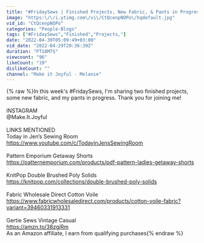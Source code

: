 ```yaml
---
title: "#FridaySews | Finished Projects, New Fabric, & Pants in Progress!"
image: "https:\/\/i.ytimg.com\/vi\/CtQcenpNOPo\/hqdefault.jpg"
vid_id: "CtQcenpNOPo"
categories: "People-Blogs"
tags: ["#FridaySews","Finished","Projects,"]
date: "2022-04-30T05:09:49+03:00"
vid_date: "2022-04-29T20:36:39Z"
duration: "PT18M7S"
viewcount: "96"
likeCount: "19"
dislikeCount: ""
channel: "Make it Joyful - Melanie"
---
```

{% raw %}In this week's #FridaySews, I'm sharing two finished projects, some new fabric, and my pants in progress. Thank you for joining me!<br /><br />INSTAGRAM<br />@Make.It.Joyful<br /><br />LINKS MENTIONED<br />Today in Jen’s Sewing Room<br /><a rel="nofollow" target="blank" href="https://www.youtube.com/c/TodayinJensSewingRoom">https://www.youtube.com/c/TodayinJensSewingRoom</a><br /><br />Pattern Emporium Getaway Shorts<br /><a rel="nofollow" target="blank" href="https://patternemporium.com/products/pdf-pattern-ladies-getaway-shorts">https://patternemporium.com/products/pdf-pattern-ladies-getaway-shorts</a><br /><br />KnitPop Double Brushed Poly Solids<br /><a rel="nofollow" target="blank" href="https://knitpop.com/collections/double-brushed-poly-solids">https://knitpop.com/collections/double-brushed-poly-solids</a><br /><br />Fabric Wholesale Direct Cotton Voile<br /><a rel="nofollow" target="blank" href="https://www.fabricwholesaledirect.com/products/cotton-voile-fabric?variant=39460331913331">https://www.fabricwholesaledirect.com/products/cotton-voile-fabric?variant=39460331913331</a><br /><br />Gertie Sews Vintage Casual<br /><a rel="nofollow" target="blank" href="https://amzn.to/38zgjRm">https://amzn.to/38zgjRm</a><br />As an Amazon affiliate, I earn from qualifying purchases{% endraw %}
